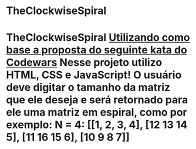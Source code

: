 # TheClockwiseSpiral
# TheClockwiseSpiral   [Utilizando como base a proposta do seguinte kata do Codewars](https://www.codewars.com/kata/536a155256eb459b8700077e/train/javascript)      Nesse projeto utilizo HTML, CSS e JavaScript! O usuário deve digitar o tamanho da matriz que ele deseja e será retornado para ele uma matriz em espiral, como por exemplo:   N = 4: \[\[1, 2, 3, 4], \[12 13 14 5], \[11 16 15 6], \[10 9 8 7]]  
